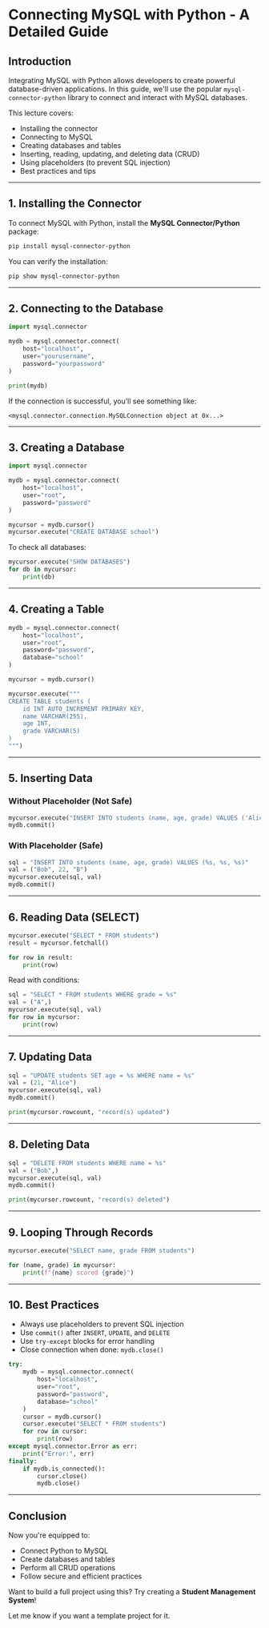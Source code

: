 # Connecting MySQL with Python - A Detailed Guide

##  Introduction
Integrating MySQL with Python allows developers to create powerful database-driven applications. In this guide, we'll use the popular `mysql-connector-python` library to connect and interact with MySQL databases.

This lecture covers:
- Installing the connector
- Connecting to MySQL
- Creating databases and tables
- Inserting, reading, updating, and deleting data (CRUD)
- Using placeholders (to prevent SQL injection)
- Best practices and tips

---

##  1. Installing the Connector
To connect MySQL with Python, install the **MySQL Connector/Python** package:

```bash
pip install mysql-connector-python
```

You can verify the installation:
```bash
pip show mysql-connector-python
```

---

##  2. Connecting to the Database
```python
import mysql.connector

mydb = mysql.connector.connect(
    host="localhost",
    user="yourusername",
    password="yourpassword"
)

print(mydb)
```

If the connection is successful, you’ll see something like:
```
<mysql.connector.connection.MySQLConnection object at 0x...>
```

---

##  3. Creating a Database
```python
import mysql.connector

mydb = mysql.connector.connect(
    host="localhost",
    user="root",
    password="password"
)

mycursor = mydb.cursor()
mycursor.execute("CREATE DATABASE school")
```

To check all databases:
```python
mycursor.execute("SHOW DATABASES")
for db in mycursor:
    print(db)
```

---

##  4. Creating a Table
```python
mydb = mysql.connector.connect(
    host="localhost",
    user="root",
    password="password",
    database="school"
)

mycursor = mydb.cursor()

mycursor.execute("""
CREATE TABLE students (
    id INT AUTO_INCREMENT PRIMARY KEY,
    name VARCHAR(255),
    age INT,
    grade VARCHAR(5)
)
""")
```

---

##  5. Inserting Data
### Without Placeholder (Not Safe)
```python
mycursor.execute("INSERT INTO students (name, age, grade) VALUES ('Alice', 20, 'A')")
mydb.commit()
```

### With Placeholder (Safe)
```python
sql = "INSERT INTO students (name, age, grade) VALUES (%s, %s, %s)"
val = ("Bob", 22, "B")
mycursor.execute(sql, val)
mydb.commit()
```

---

##  6. Reading Data (SELECT)
```python
mycursor.execute("SELECT * FROM students")
result = mycursor.fetchall()

for row in result:
    print(row)
```

Read with conditions:
```python
sql = "SELECT * FROM students WHERE grade = %s"
val = ("A",)
mycursor.execute(sql, val)
for row in mycursor:
    print(row)
```

---

##  7. Updating Data
```python
sql = "UPDATE students SET age = %s WHERE name = %s"
val = (21, "Alice")
mycursor.execute(sql, val)
mydb.commit()

print(mycursor.rowcount, "record(s) updated")
```

---

##  8. Deleting Data
```python
sql = "DELETE FROM students WHERE name = %s"
val = ("Bob",)
mycursor.execute(sql, val)
mydb.commit()

print(mycursor.rowcount, "record(s) deleted")
```

---

##  9. Looping Through Records
```python
mycursor.execute("SELECT name, grade FROM students")

for (name, grade) in mycursor:
    print(f"{name} scored {grade}")
```

---

##  10. Best Practices
- Always use placeholders to prevent SQL injection
- Use `commit()` after `INSERT`, `UPDATE`, and `DELETE`
- Use `try-except` blocks for error handling
- Close connection when done: `mydb.close()`

```python
try:
    mydb = mysql.connector.connect(
        host="localhost",
        user="root",
        password="password",
        database="school"
    )
    cursor = mydb.cursor()
    cursor.execute("SELECT * FROM students")
    for row in cursor:
        print(row)
except mysql.connector.Error as err:
    print("Error:", err)
finally:
    if mydb.is_connected():
        cursor.close()
        mydb.close()
```

---

##  Conclusion
Now you're equipped to:
- Connect Python to MySQL
- Create databases and tables
- Perform all CRUD operations
- Follow secure and efficient practices

 Want to build a full project using this? Try creating a **Student Management System**!

Let me know if you want a template project for it. 
